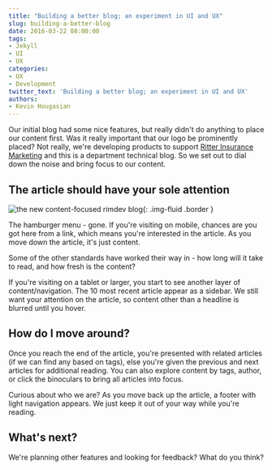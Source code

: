 ```yaml
---
title: "Building a better blog; an experiment in UI and UX"
slug: building-a-better-blog
date: 2016-03-22 08:00:00
tags:
- Jekyll
- UI
- UX
categories:
- UX
- Development
twitter_text: 'Building a better blog; an experiment in UI and UX'
authors: 
- Kevin Hougasian
---
```


Our initial blog had some nice features, but really didn't do anything to place our content first. Was it really important that our logo be prominently placed? Not really, we're developing products to support [Ritter Insurance Marketing](http://ritterim.com) and this is a department technical blog. So we set out to dial down the noise and bring focus to our content.

## The article should have your sole attention

![the new content-focused rimdev blog](/images/rimdev-blog-screenshot.jpg){: .img-fluid .border }

The hamburger menu - gone. If you're visiting on mobile, chances are you got here from a link, which means you're interested in the article. As you move down the article, it's just content.

Some of the other standards have worked their way in - how long will it take to read, and how fresh is the content?

If you're visiting on a tablet or larger, you start to see another layer of content/navigation. The 10 most recent article appear as a sidebar. We still want your attention on the article, so content other than a headline is blurred until you hover.

## How do I move around?

Once you reach the end of the article, you're presented with related articles (if we can find any based on tags), else you're given the previous and next articles for additional reading. You can also explore  content by tags, author, or click the binoculars to bring all articles into focus.

Curious about who we are? As you move back up the article, a footer with light navigation appears. We just keep it out of your way while you're reading.

## What's next?

We're planning other features and looking for feedback? What do you think?
